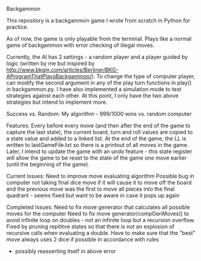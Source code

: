 Backgammon

This repository is a backgammon game I wrote from scratch in Python for practice.

As of now, the game is only playable from the terminal. Plays like a normal game of backgammon 
with error checking of illegal moves. 

Currently, the AI has 2 settings - a random player and a player guided by logic (written by me 
but inspired by http://www.bkgm.com/articles/Berliner/BKG-AProgramThatPlaysBackgammon/). To 
change the type of computer player, can modify the second argument in any of the play turn 
functions in play() in backgammon.py. I have also implemented a simulation mode to test 
strategies against each other. At this point, I only have the two above strategies but intend
to implement more.

Success vs. Random:
My algorithm - 999/1000 wins vs. random computer


Features:
Every before every move (and then after the end of the game to capture the last state), 
the current board, turn and roll values are copied to a state value and added to a linked
list. At the end of the game, the LL is written to lastGameFile.txt so there is a printout
of all moves in the game. Later, I intend to update the game with an undo feature - this
state register will allow the game to be reset to the state of the game one move earlier 
(until the beginning of the game).


Current Issues:
Need to improve move evaluating algorithm
Possible bug in computer not taking final dice move if it will cause it to move off the board
and the previous move was the first to move all pieces into the final quadrant - seems fixed
but want to be aware in case it pops up again

Completed Issues:
Need to fix move generator that calculates all possible moves for the computer
Need to fix move generator/compGenMoves() to avoid infinite loop on doubles - not an infinite
  loop but a recursion overflow. Fixed by pruning repititve states so that there is not an 
  explosion of recursive calls when evaluating a double.
Have to make sure that the "best" move always uses 2 dice if possible in accordance with rules  
  - possibly reasserting itself in above error
